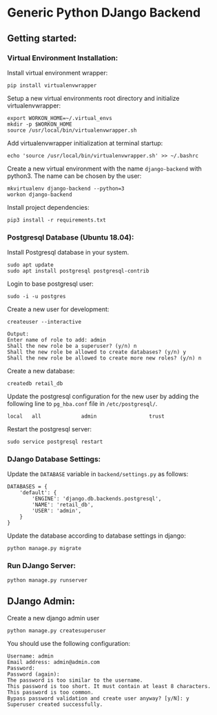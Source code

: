 # Generic Python DJango Backend

## Getting started:

### Virtual Environment Installation:

Install virtual environment wrapper:

```
pip install virtualenvwrapper
```

Setup a new virtual environments root directory and initialize virtualenvwrapper:

```
export WORKON_HOME=~/.virtual_envs
mkdir -p $WORKON_HOME
source /usr/local/bin/virtualenvwrapper.sh
```

Add virtualenvwrapper initialization at terminal startup:

```
echo 'source /usr/local/bin/virtualenvwrapper.sh' >> ~/.bashrc
```

Create a new virtual environment with the name `django-backend` with python3. The name can be chosen by the user:

```
mkvirtualenv django-backend --python=3
workon django-backend
```

Install project dependencies:

```
pip3 install -r requirements.txt
```

### Postgresql Database (Ubuntu 18.04):

Install Postgresql database in your system.

```
sudo apt update
sudo apt install postgresql postgresql-contrib
```

Login to base postgresql user:

```
sudo -i -u postgres
```

Create a new user for development:

```
createuser --interactive

Output:
Enter name of role to add: admin
Shall the new role be a superuser? (y/n) n
Shall the new role be allowed to create databases? (y/n) y
Shall the new role be allowed to create more new roles? (y/n) n
```

Create a new database:

```
createdb retail_db
```

Update the postgresql configuration for the new user by adding the following line to `pg_hba.conf` file in `/etc/postgresql/`.

```
local   all             admin                 trust
```

Restart the postgresql server:

```
sudo service postgresql restart
```

### DJango Database Settings:

Update the `DATABASE` variable in `backend/settings.py` as follows:

```
DATABASES = {
    'default': {
        'ENGINE': 'django.db.backends.postgresql',
        'NAME': 'retail_db',
        'USER': 'admin',
    }
}
```

Update the database according to database settings in django:

```
python manage.py migrate
```

### Run DJango Server:

```
python manage.py runserver
```

## DJango Admin:

Create a new django admin user

```
python manage.py createsuperuser
```

You should use the following configuration:

```
Username: admin
Email address: admin@admin.com
Password:
Password (again):
The password is too similar to the username.
This password is too short. It must contain at least 8 characters.
This password is too common.
Bypass password validation and create user anyway? [y/N]: y
Superuser created successfully.
```
